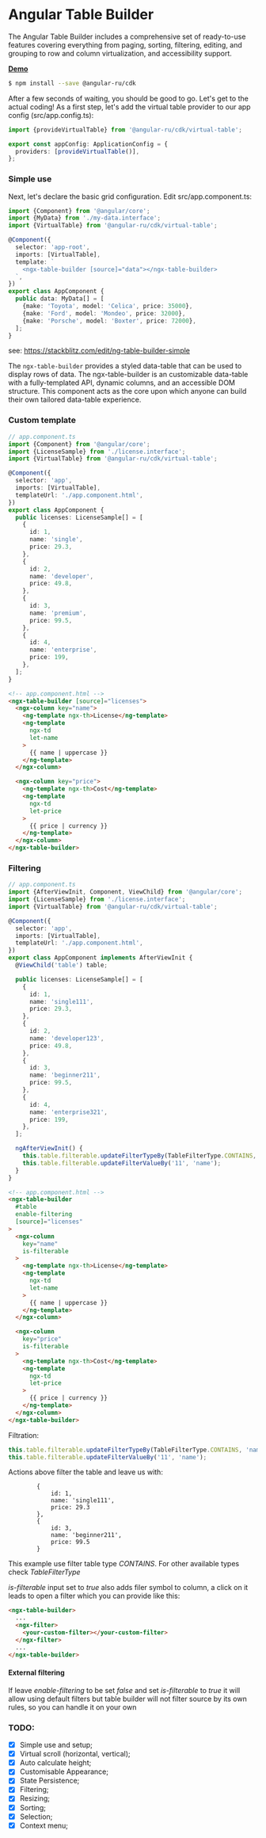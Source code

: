 # Angular Table Builder

The Angular Table Builder includes a comprehensive set of ready-to-use features covering everything from paging,
sorting, filtering, editing, and grouping to row and column virtualization, and accessibility support.

[**Demo**](https://angular-ru.github.io/sdk/virtual-table-demo)

```bash
$ npm install --save @angular-ru/cdk
```

After a few seconds of waiting, you should be good to go. Let's get to the actual coding! As a first step, let's add the
virtual table provider to our app config (src/app.config.ts):

```typescript
import {provideVirtualTable} from '@angular-ru/cdk/virtual-table';

export const appConfig: ApplicationConfig = {
  providers: [provideVirtualTable()],
};
```

### Simple use

Next, let's declare the basic grid configuration. Edit src/app.component.ts:

```typescript
import {Component} from '@angular/core';
import {MyData} from './my-data.interface';
import {VirtualTable} from '@angular-ru/cdk/virtual-table';

@Component({
  selector: 'app-root',
  imports: [VirtualTable],
  template: `
    <ngx-table-builder [source]="data"></ngx-table-builder>
  `,
})
export class AppComponent {
  public data: MyData[] = [
    {make: 'Toyota', model: 'Celica', price: 35000},
    {make: 'Ford', model: 'Mondeo', price: 32000},
    {make: 'Porsche', model: 'Boxter', price: 72000},
  ];
}
```

see: https://stackblitz.com/edit/ng-table-builder-simple

The `ngx-table-builder` provides a styled data-table that can be used to display rows of data. The ngx-table-builder is
an customizable data-table with a fully-templated API, dynamic columns, and an accessible DOM structure. This component
acts as the core upon which anyone can build their own tailored data-table experience.

### Custom template

```typescript
// app.component.ts
import {Component} from '@angular/core';
import {LicenseSample} from './license.interface';
import {VirtualTable} from '@angular-ru/cdk/virtual-table';

@Component({
  selector: 'app',
  imports: [VirtualTable],
  templateUrl: './app.component.html',
})
export class AppComponent {
  public licenses: LicenseSample[] = [
    {
      id: 1,
      name: 'single',
      price: 29.3,
    },
    {
      id: 2,
      name: 'developer',
      price: 49.8,
    },
    {
      id: 3,
      name: 'premium',
      price: 99.5,
    },
    {
      id: 4,
      name: 'enterprise',
      price: 199,
    },
  ];
}
```

```html
<!-- app.component.html -->
<ngx-table-builder [source]="licenses">
  <ngx-column key="name">
    <ng-template ngx-th>License</ng-template>
    <ng-template
      ngx-td
      let-name
    >
      {{ name | uppercase }}
    </ng-template>
  </ngx-column>

  <ngx-column key="price">
    <ng-template ngx-th>Cost</ng-template>
    <ng-template
      ngx-td
      let-price
    >
      {{ price | currency }}
    </ng-template>
  </ngx-column>
</ngx-table-builder>
```

### Filtering

```typescript
// app.component.ts
import {AfterViewInit, Component, ViewChild} from '@angular/core';
import {LicenseSample} from './license.interface';
import {VirtualTable} from '@angular-ru/cdk/virtual-table';

@Component({
  selector: 'app',
  imports: [VirtualTable],
  templateUrl: './app.component.html',
})
export class AppComponent implements AfterViewInit {
  @ViewChild('table') table;

  public licenses: LicenseSample[] = [
    {
      id: 1,
      name: 'single111',
      price: 29.3,
    },
    {
      id: 2,
      name: 'developer123',
      price: 49.8,
    },
    {
      id: 3,
      name: 'beginner211',
      price: 99.5,
    },
    {
      id: 4,
      name: 'enterprise321',
      price: 199,
    },
  ];

  ngAfterViewInit() {
    this.table.filterable.updateFilterTypeBy(TableFilterType.CONTAINS, 'er');
    this.table.filterable.updateFilterValueBy('11', 'name');
  }
}
```

```html
<!-- app.component.html -->
<ngx-table-builder
  #table
  enable-filtering
  [source]="licenses"
>
  <ngx-column
    key="name"
    is-filterable
  >
    <ng-template ngx-th>License</ng-template>
    <ng-template
      ngx-td
      let-name
    >
      {{ name | uppercase }}
    </ng-template>
  </ngx-column>

  <ngx-column
    key="price"
    is-filterable
  >
    <ng-template ngx-th>Cost</ng-template>
    <ng-template
      ngx-td
      let-price
    >
      {{ price | currency }}
    </ng-template>
  </ngx-column>
</ngx-table-builder>
```

Filtration:

```typescript
this.table.filterable.updateFilterTypeBy(TableFilterType.CONTAINS, 'name');
this.table.filterable.updateFilterValueBy('11', 'name');
```

Actions above filter the table and leave us with:

```
        {
            id: 1,
            name: 'single111',
            price: 29.3
        },
        {
            id: 3,
            name: 'beginner211',
            price: 99.5
        }
```

This example use filter table type _CONTAINS_. For other available types check _TableFilterType_

_is-filterable_ input set to _true_ also adds filer symbol to column, a click on it leads to open a filter which you can
provide like this:

```html
<ngx-table-builder>
  ...
  <ngx-filter>
    <your-custom-filter></your-custom-filter>
  </ngx-filter>
  ...
</ngx-table-builder>
```

#### External filtering

If leave _enable-filtering_ to be set _false_ and set _is-filterable_ to _true_ it will allow using default filters but
table builder will not filter source by its own rules, so you can handle it on your own

### TODO:

- [x] Simple use and setup;
- [x] Virtual scroll (horizontal, vertical);
- [x] Auto calculate height;
- [x] Customisable Appearance;
- [x] State Persistence;
- [x] Filtering;
- [x] Resizing;
- [x] Sorting;
- [x] Selection;
- [x] Context menu;
